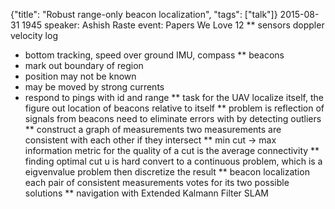 {"title": "Robust range-only beacon localization", "tags": ["talk"]}
2015-08-31 1945
speaker: Ashish Raste
event: Papers We Love 12
** sensors
doppler velocity log
* bottom tracking, speed over ground
IMU, compass
** beacons
* mark out boundary of region
* position may not be known
* may be moved by strong currents
* respond to pings with id and range
** task for the UAV
localize itself, the figure out location of beacons relative to itself
** problem is reflection of signals from beacons
need to eliminate errors with by detecting outliers
** construct a graph of measurements
two measurements are consistent with each other if they intersect
** min cut -> max information
metric for the quality of a cut is the average connectivity
** finding optimal cut u is hard
convert to a continuous problem, which is a eigvenvalue problem
then discretize the result
** beacon localization
each pair of consistent measurements votes for its two possible solutions
** navigation with Extended Kalmann Filter SLAM
